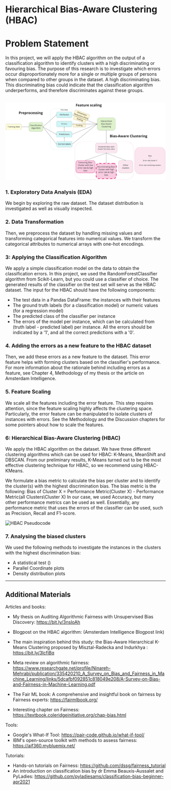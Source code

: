 # Hierarchical Bias-Aware Clustering (HBAC)


# Problem Statement
In this project, we will apply the HBAC algorithm on the output of a classification algorithm to identify clusters with a high discriminating or favouring bias. The purpose of this research is to investigate which errors occur disproportionately more for a single or multiple groups of persons when compared to other groups in the dataset. A high discriminating bias. This discriminating bias could indicate that the classification algorithm underperforms, and therefore discriminates against these groups. 

![HBAC Pipeline](./Images/Bias_Workflow.jpg)
---

### 1. Exploratory Data Analysis (EDA)
We begin by exploring the raw dataset. The dataset distribution is investigated as well as visually inspected. 

### 2. Data Transformation
Then, we preprocess the dataset by handling missing values and transforming categorical features into numerical values. We transform the categorical attributes to numerical arrays with one-hot encodings. 

### 3: Applying the Classification Algorithm  
We apply a simple classification model on the data to obtain the classification errors. In this project, we used the RandomForestClassifier algorithm from Scikit-Learn, but you could use a classifier of choice. The generated results of the classifier on the test set will serve as the HBAC dataset. 
The input for the HBAC should have the following components:
- The test data in a Pandas DataFrame: the instances with their features 
- The ground truth labels (for a classification model) or numeric values (for a regression model)
- The predicted class of the classifier per instance
- The errors of the model per instance, which can be calculated from (truth label - predicted label) per instance. All the errors should be indicated by a '1', and all the correct predictions with a '0'.

### 4. Adding the errors as a new feature to the HBAC dataset
Then, we add these errors as a new feature to the dataset. This error feature helps with forming clusters based on the classifier's performance. For more information about the rationale behind including errors as a feature, see Chapter 4, Methodology of my thesis or the article on Amsterdam Intelligence.

### 5. Feature Scaling
We scale all the features including the error feature. This step requires attention, since the feature scaling highly affects the clustering space. Particularly, the error feature can be manipulated to isolate clusters of instances with errors. See the Methodology and the Discussion chapters for some pointers about how to scale the features. 

### 6: Hierarchical Bias-Aware Clustering (HBAC)
We apply the HBAC algorithm on the dataset. We have three different clustering algorithms which can be used for HBAC: K-Means, MeanShift and DBSCAN. From our preliminary results, K-Means turned out to be the most effective clustering technique for HBAC, so we recommend using HBAC-KMeans. 

We formulate a bias metric to calculate the bias per cluster and to identify the cluster(s) with the highest discrimination bias. 
The bias metric is the following:
Bias of Cluster X = Performance Metric(Cluster X) - Performance Metric(all Clusters\Cluster X)
In our case, we used Accuracy, but many other performance metrics can be used as well. Essentially, any performance metric that uses the errors of the classifier can be used, such as Precision, Recall and F1-score. 

![HBAC Pseudocode](./Images/HBAC_Pseudocode.png)

### 7. Analysing the biased clusters
We used the following methods to investigate the instances in the clusters with the highest discrimination bias:
* A statistical test ()
* Parallel Coordinate plots
* Density distribution plots

--- 

## Additional Materials
Articles and books:
* My thesis on Auditing Algorithmic Fairness with Unsupervised Bias Discovery: https://bit.ly/3nsloAh
* Blogpost on the HBAC algorithm: (Amsterdam Intelligence Blogpost link)

* The main inspiration behind this study: the Bias-Aware Hierarchical K-Means Clustering proposed by Misztal-Radecka and Indurkhya : https://bit.ly/3lcfiBq
* Meta review on algorithmic fairness: https://www.researchgate.net/profile/Ninareh-Mehrabi/publication/335420210_A_Survey_on_Bias_and_Fairness_in_Machine_Learning/links/5dcafbf092851c818049e208/A-Survey-on-Bias-and-Fairness-in-Machine-Learning.pdf
* The Fair ML book: A comprehensive and insightful book on fairness by Fairness experts: https://fairmlbook.org/
* Interesting chapter on Fairness: https://textbook.coleridgeinitiative.org/chap-bias.html

Tools:
* Google's What-If Tool: https://pair-code.github.io/what-if-tool/
* IBM's open-source toolkit with methods to assess fairness: https://aif360.mybluemix.net/ 

Tutorials:
* Hands-on tutorials on Fairness: https://github.com/dssg/fairness_tutorial
* An introduction on classification bias by dr Emma Beauxis-Aussalet and PyLadies: https://github.com/pyladiesams/classification-bias-beginner-apr2021
 
